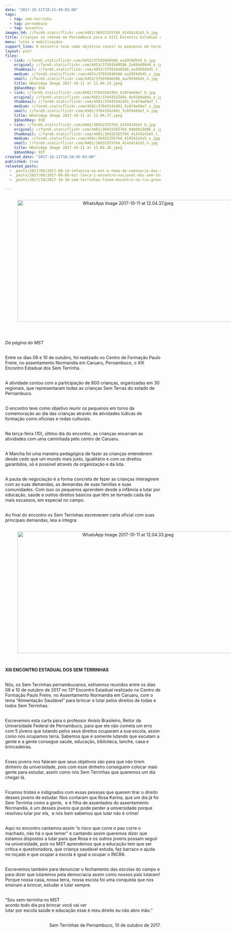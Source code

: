 ```yaml
---
date: "2017-10-11T18:21:49-03:00"
tags:
  - tag: sem-terrinha
  - tag: pernambuco
  - tag: encontro
images_hd: //farm5.staticflickr.com/4481/36932355764_41434142e5_b.jpg
title: Crianças se reúnem em Pernambuco para o XIII Encontro Estadual dos Sem Terrinha
menu: lutas e mobilizações
support_line: O encontro teve como objetivo reunir os pequenos em torno da comemoração ao dia das crianças através de atividades lúdicas de formação como oficinas e rodas culturais
layout: post
files:
  - link: //farm5.staticflickr.com/4453/37593940586_ea2959d545_b.jpg
    original: //farm5.staticflickr.com/4453/37593940586_2a89dd9944_o.jpg
    thumbnail: //farm5.staticflickr.com/4453/37593940586_ea2959d545_t.jpg
    medium: //farm5.staticflickr.com/4453/37593940586_ea2959d545_z.jpg
    small: //farm5.staticflickr.com/4453/37593940586_ea2959d545_n.jpg
    title: WhatsApp Image 2017-10-11 at 12.04.33.jpeg
    $$hashKey: 03A
  - link: //farm5.staticflickr.com/4502/37643542491_5c8f4e69ef_b.jpg
    original: //farm5.staticflickr.com/4502/37643542491_9c8349a04a_o.jpg
    thumbnail: //farm5.staticflickr.com/4502/37643542491_5c8f4e69ef_t.jpg
    medium: //farm5.staticflickr.com/4502/37643542491_5c8f4e69ef_z.jpg
    small: //farm5.staticflickr.com/4502/37643542491_5c8f4e69ef_n.jpg
    title: WhatsApp Image 2017-10-11 at 12.04.37.jpeg
    $$hashKey: 03Q
  - link: //farm5.staticflickr.com/4481/36932355764_41434142e5_b.jpg
    original: //farm5.staticflickr.com/4481/36932355764_0db681dd9b_o.jpg
    thumbnail: //farm5.staticflickr.com/4481/36932355764_41434142e5_t.jpg
    medium: //farm5.staticflickr.com/4481/36932355764_41434142e5_z.jpg
    small: //farm5.staticflickr.com/4481/36932355764_41434142e5_n.jpg
    title: WhatsApp Image 2017-10-11 at 12.04.38.jpeg
    $$hashKey: 03T
created_date: "2017-10-11T18:34:45-03:00"
published: true
releated_posts:
  - _posts/2017/08/2017-08-14-infancia-no-mst-e-tema-de-seminario-dos-sem-terrinha-no-espirito-santo.md
  - _posts/2017/09/2017-09-09-mst-lanca-1-encontro-nacional-dos-sem-terrinha-em-brasilia.md
  - _posts/2017/10/2017-10-10-sem-terrinhas-fazem-encontro-no-rio-grande-do-sul.md

---
```

<div style="text-align:center">
<figure class="image" style="display:inline-block"><img alt="WhatsApp Image 2017-10-11 at 12.04.37.jpeg" height="394" src="//farm5.staticflickr.com/4502/37643542491_5c8f4e69ef_b.jpg" width="700" />
<figcaption></figcaption>
</figure>
</div>

<p>&nbsp;</p>

<p><em>Da p&aacute;gina do MST&nbsp;</em></p>

<p><br />
Entre os dias 08 e 10 de outubro, foi realizado no Centro de Forma&ccedil;&atilde;o Paulo Freire, no assentamento Normandia em Caruaru, Pernambuco, o XIII Encontro Estadual dos Sem Terrinha.&nbsp;</p>

<p><br />
A atividade contou com a participa&ccedil;&atilde;o de 800 crian&ccedil;as, organizadas em 30 regionais, que representaram todas as crian&ccedil;as Sem Terras do estado de Pernambuco.</p>

<p><br />
O encontro teve como objetivo reunir os pequenos em torno da comemora&ccedil;&atilde;o ao dia das crian&ccedil;as atrav&eacute;s de atividades l&uacute;dicas de forma&ccedil;&atilde;o como oficinas e rodas culturais.</p>

<p><br />
Na ter&ccedil;a-feira (10), &uacute;ltimo dia do encontro, as crian&ccedil;as encerram as atividades com uma caminhada pelo centro de Caruaru.&nbsp;</p>

<p><br />
A Marcha foi uma maneira pedag&oacute;gica de fazer as crian&ccedil;as entenderem desde cedo que um mundo mais justo, igualit&aacute;rio e com os direitos garantidos, s&oacute; &eacute; poss&iacute;vel atrav&eacute;s da organiza&ccedil;&atilde;o e da luta.&nbsp;</p>

<p><br />
A pauta de negocia&ccedil;&atilde;o &eacute; a forma concreta de fazer as crian&ccedil;as interagirem com as suas demandas, as demandas de suas fam&iacute;lias e suas comunidades. Com isso os pequenos aprendem desde a inf&acirc;ncia a lutar por educa&ccedil;&atilde;o, sa&uacute;de e outros direitos b&aacute;sicos que t&ecirc;m se tornado cada dia mais escassos, em especial no campo.&nbsp;&nbsp;</p>

<p><br />
Ao final do encontro os Sem Terrinhas escreveram carta oficial com suas principais demandas, leia a &iacute;ntegra:&nbsp;</p>

<div style="text-align:center">
<figure class="image" style="display:inline-block"><img alt="WhatsApp Image 2017-10-11 at 12.04.33.jpeg" height="394" src="//farm5.staticflickr.com/4453/37593940586_ea2959d545_b.jpg" width="700" />
<figcaption></figcaption>
</figure>
</div>

<p><br />
<strong>XIII ENCONTRO ESTADUAL DOS SEM TERRINHAS</strong></p>

<p><br />
N&oacute;s, os Sem Terrinhas pernambucanos, estivemos reunidos entre os dias 08 e 10 de outubro de 2017 no 13&ordm; Encontro Estadual realizado no Centro de Forma&ccedil;&atilde;o Paulo Freire, no Assentamento Normandia em Caruaru, com o lema &ldquo;Alimenta&ccedil;&atilde;o Saud&aacute;vel&rdquo; para brincar e lutar pelos direitos de todas e todos Sem Terrinhas.</p>

<p><br />
Escrevemos esta carta para o professor An&iacute;sio Brasileiro, Reitor da Universidade Federal de Pernambuco, para que ele n&atilde;o cometa um erro com 5 j&oacute;vens que lutando pelos seus direitos ocuparam a sua escola, assim como n&oacute;s ocupamos terra. Sabemos que &eacute; somente lutando que escutam a gente e a gente consegue sa&uacute;de, educa&ccedil;&atilde;o, biblioteca, lanche, casa e brincadeiras.</p>

<p><br />
Esses jovens nos falaram que seus objetivos s&atilde;o para que n&atilde;o tirem dinheiro da universidade, pois com esse dinheiro conseguem colocar mais gente para estudar, assim como n&oacute;s Sem Terrinhas que queremos um dia chegar l&aacute;.</p>

<p><br />
Ficamos tristes e indignados com essas pessoas que querem tirar o direito desses jovens de estudar. Nos contaram que Rosa Karina, que um dia j&aacute; foi Sem Terrinha como a gente,&nbsp; e &eacute; filha de assentados do assentamento Normandia, &eacute; um desses jovens que pode perder a universidade porque resolveu lutar por ela,&nbsp; e n&oacute;s bem sabemos que lutar n&atilde;o &eacute; crime!</p>

<p><br />
Aqui no encontro cantamos assim &ldquo;o risco que corre o pau corre o machado, n&atilde;o h&aacute; o que temer&rdquo; e cantando assim queremos dizer que estamos dispostos a lutar para que Rosa e os outros jovens possam seguir na universidade, pois no MST aprendemos que a educa&ccedil;&atilde;o tem que ser cr&iacute;tica e questionadora, que crian&ccedil;a saud&aacute;vel estuda, faz barraco e ajuda no ro&ccedil;ado e que ocupar a escola &eacute; igual a ocupar o INCRA.&nbsp;</p>

<p><br />
Escrevemos tamb&eacute;m para denunciar o fechamento das escolas do campo e para dizer que lutaremos pela democracia assim como nossos pais lutaram! Porque nossa casa, nossa terra, nossa escola foi uma conquista que nos ensinam a brincar, estudar e lutar sempre.</p>

<p><br />
&ldquo;Sou sem-terrinha no MST<br />
acordo todo dia pra brincar voc&ecirc; vai ver<br />
lutar por escola sa&uacute;de e educa&ccedil;&atilde;o esse &eacute; meu direito eu n&atilde;o abro m&atilde;o.&rdquo;</p>

<p style="text-align: right;"><br />
Sem Terrinhas de Pernambuco, 10 de outubro de 2017.</p>
